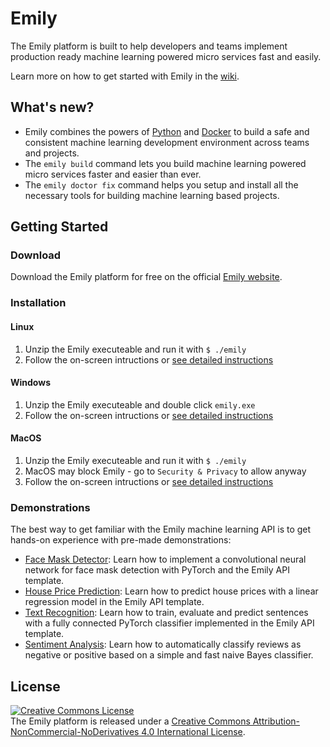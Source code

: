 # Emily
The Emily platform is built to help developers and teams implement production ready machine learning powered micro services fast and easily.

Learn more on how to get started with Emily in the [wiki](https://github.com/amboltio/emily-cli/wiki).

## What's new?
- Emily combines the powers of [Python](https://www.python.org/) and [Docker](https://www.docker.com/) to build a safe and consistent machine learning development environment across teams and projects.
- The ``emily build`` command lets you build machine learning powered micro services faster and easier than ever.
- The ``emily doctor fix`` command helps you setup and install all the necessary tools for building machine learning based projects.

## Getting Started
### Download
Download the Emily platform for free on the official [Emily website](https://ambolt.io/home-work-together/emily/).

### Installation
#### Linux
1. Unzip the Emily executeable and run it with `$ ./emily`
2. Follow the on-screen intructions or [see detailed instructions](https://github.com/amboltio/emily-cli/wiki/How-to-install-Emily-on-Linux)

#### Windows
1. Unzip the Emily executeable and double click `emily.exe`
2. Follow the on-screen intructions or [see detailed instructions](https://github.com/amboltio/emily-cli/wiki/How-to-install-Emily-on-Windows)

#### MacOS
1. Unzip the Emily executeable and run it with `$ ./emily`
2. MacOS may block Emily - go to `Security & Privacy` to allow anyway
3. Follow the on-screen intructions or [see detailed instructions](https://github.com/amboltio/emily-cli/wiki/How-to-install-Emily-on-Mac)

### Demonstrations
The best way to get familiar with the Emily machine learning API is to get hands-on experience with pre-made demonstrations:
- [Face Mask Detector](https://github.com/amboltio/emily-cli/tree/main/demos/face-mask-detector/face-mask-detector-api): Learn how to implement a convolutional neural network for face mask detection with PyTorch and the Emily API template.
- [House Price Prediction](https://github.com/amboltio/emily-cli/tree/main/demos/linear-regression): Learn how to predict house prices with a linear regression model in the Emily API template.
- [Text Recognition](https://github.com/amboltio/emily-cli/wiki/Text-recognition): Learn how to train, evaluate and predict sentences with a fully connected PyTorch classifier implemented in the Emily API template.
- [Sentiment Analysis](https://github.com/amboltio/emily-cli/wiki/Sentiment-analysis): Learn how to automatically classify reviews as negative or positive based on a simple and fast naive Bayes classifier.

## License
<a rel="license" href="http://creativecommons.org/licenses/by-nc-nd/4.0/"><img alt="Creative Commons License" style="border-width:0" src="https://i.creativecommons.org/l/by-nc-nd/4.0/88x31.png" /></a><br />The Emily platform is released under a <a rel="license" href="http://creativecommons.org/licenses/by-nc-nd/4.0/">Creative Commons Attribution-NonCommercial-NoDerivatives 4.0 International License</a>.

